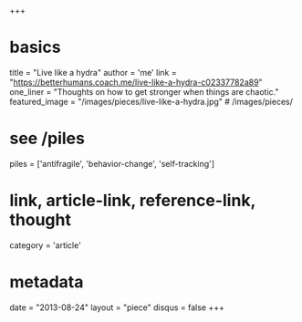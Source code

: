 +++
# basics
title     		 = "Live like a hydra"
author    		 = 'me'
link      		 = "https://betterhumans.coach.me/live-like-a-hydra-c02337782a89"
one_liner 		 = "Thoughts on how to get stronger when things are chaotic."
featured_image = "/images/pieces/live-like-a-hydra.jpg" # /images/pieces/

# see /piles
piles     		 = ['antifragile', 'behavior-change', 'self-tracking']

# link, article-link, reference-link, thought
category  		 = 'article' 

# metadata
date      		 = "2013-08-24"
layout    		 = "piece"
disqus    		 = false
+++

